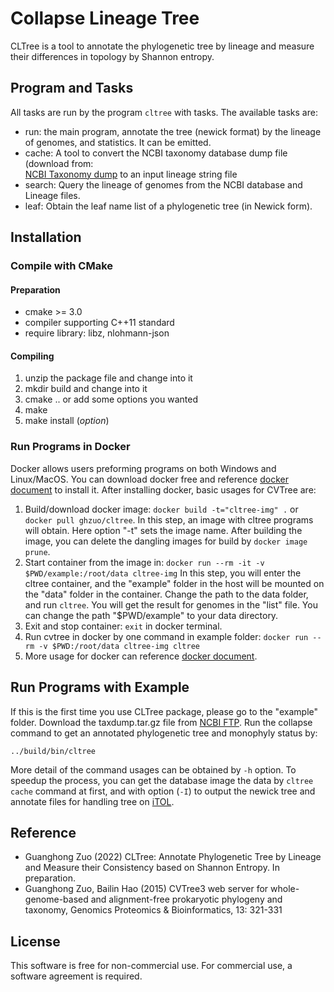 # Collapse Lineage Tree

CLTree is a tool to annotate the phylogenetic tree by lineage and
measure their differences in topology by Shannon entropy.

## Program and Tasks

All tasks are run by the program `cltree` with tasks. The available tasks are:

- run: the main program, annotate the tree (newick format) by the lineage of genomes,
  and statistics. It can be emitted.
- cache: A tool to convert the NCBI taxonomy database dump file (download from:  
  [NCBI Taxonomy dump](https://ftp.ncbi.nlm.nih.gov/pub/taxonomy/taxdump.tar.gz)
  to an input lineage string file
- search: Query the lineage of genomes from the NCBI database and Lineage files.
- leaf: Obtain the leaf name list of a phylogenetic tree (in Newick form).

## Installation

### Compile with CMake

#### Preparation

- cmake >= 3.0
- compiler supporting C++11 standard
- require library: libz, nlohmann-json

#### Compiling

1. unzip the package file and change into it
2. mkdir build and change into it
3. cmake .. or add some options you wanted
4. make
5. make install (_option_)

### Run Programs in Docker

Docker allows users preforming programs on both Windows and Linux/MacOS.
You can download docker free and reference [docker document](https://docs.docker.com/install/)
to install it. After installing docker, basic usages for CVTree are:

1. Build/download docker image: `docker build -t="cltree-img" .`
   or `docker pull ghzuo/cltree`. In this step, an image with cltree
   programs will obtain. Here option "-t" sets the image name. After building
   the image, you can delete the dangling images for build by `docker image prune`.
2. Start container from the image in:
   `docker run --rm -it -v $PWD/example:/root/data cltree-img`
   In this step, you will enter the cltree container, and the "example" folder
   in the host will be mounted on the "data" folder in the container. Change the path
   to the data folder, and run `cltree`. You will get the result for genomes
   in the "list" file. You can change the path "\$PWD/example" to your data directory.
3. Exit and stop container: `exit` in docker terminal.
4. Run cvtree in docker by one command in example folder:
   `docker run --rm -v $PWD:/root/data cltree-img cltree`
5. More usage for docker can reference [docker document](https://docs.docker.com/).

## Run Programs with Example

If this is the first time you use CLTree package, please go to the
"example" folder. Download the taxdump.tar.gz file from
[NCBI FTP](https://ftp.ncbi.nlm.nih.gov/pub/taxonomy/taxdump.tar.gz).
Run the collapse command to get an annotated phylogenetic
tree and monophyly status by:

    ../build/bin/cltree

More detail of the command usages can be obtained by `-h` option. To speedup
the process, you can get the database image the data by `cltree cache` command
at first, and with option (`-I`) to output the newick tree and annotate files
for handling tree on [iTOL](https://itol.embl.de/).

## Reference

- Guanghong Zuo (2022) CLTree: Annotate Phylogenetic Tree by Lineage and
  Measure their Consistency based on Shannon Entropy. In preparation.
- Guanghong Zuo, Bailin Hao (2015) CVTree3 web server for
  whole-genome-based and alignment-free prokaryotic phylogeny and
  taxonomy, Genomics Proteomics & Bioinformatics, 13: 321-331

## License

This software is free for non-commercial use. For commercial use,
a software agreement is required.

